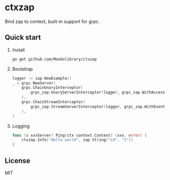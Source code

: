 # ctxzap

Bind zap to context, built-in support for grpc.

## Quick start

1. Install

   ```bash
   go get github.com/MoeGolibrary/ctxzap
   ```

2. Bootstrap

    ```go
    logger := zap.NewExample()
    _ = grpc.NewServer(
        grpc.ChainUnaryInterceptor(
            grpc_zap.UnaryServerInterceptor(logger, grpc_zap.WithAccessLog(true, true)),
        ),
        grpc.ChainStreamInterceptor(
            grpc_zap.StreamServerInterceptor(logger, grpc_zap.WithEventLog(true, true)),
        ),
    )

    ```

3. Logging

    ```go
    func (s xxxServer) Ping(ctx context.Context) (xxx, error) {
        ctxzap.Info("Hello world", zap.String("id", "1"))
    }

    ```

## License

MIT
